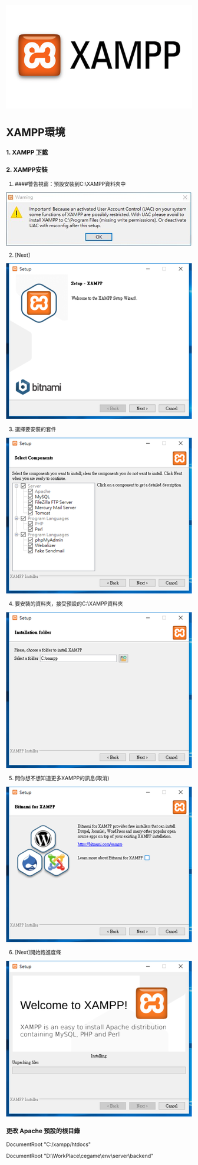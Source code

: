 
![](https://github.com/wdwd2233/Notes/blob/master/Windows/img/XAMPP.png?raw=true)


# XAMPP環境

###  1. XAMPP [下載](https://www.apachefriends.org/zh_tw/index.html)

###  2. XAMPP安裝

1. ####警告視窗：預設安裝到C:\XAMPP資料夾中

![XAMPP](https://github.com/wdwd2233/Notes/blob/master/Windows/img/XAMPP%20(1).JPG?raw=true)


2. [Next]

![XAMPP](https://github.com/wdwd2233/Notes/blob/master/Windows/img/XAMPP%20(1).png?raw=true)


3. 選擇要安裝的套件

![XAMPP](https://github.com/wdwd2233/Notes/blob/master/Windows/img/XAMPP%20(2).png?raw=true)


4. 要安裝的資料夾，接受預設的C:\XAMPP資料夾

![XAMPP](https://github.com/wdwd2233/Notes/blob/master/Windows/img/XAMPP%20(3).png?raw=true)


5. 問你想不想知道更多XAMPP的訊息(取消)

![XAMPP](https://github.com/wdwd2233/Notes/blob/master/Windows/img/XAMPP%20(4).png?raw=true)

6. [Next]開始跑進度條

![XAMPP](https://github.com/wdwd2233/Notes/blob/master/Windows/img/XAMPP%20(5).png?raw=true)



### 更改 Apache 預設的根目錄


DocumentRoot "C:/xampp/htdocs"

DocumentRoot "D:\WorkPlace\cegame\env\server\backend"